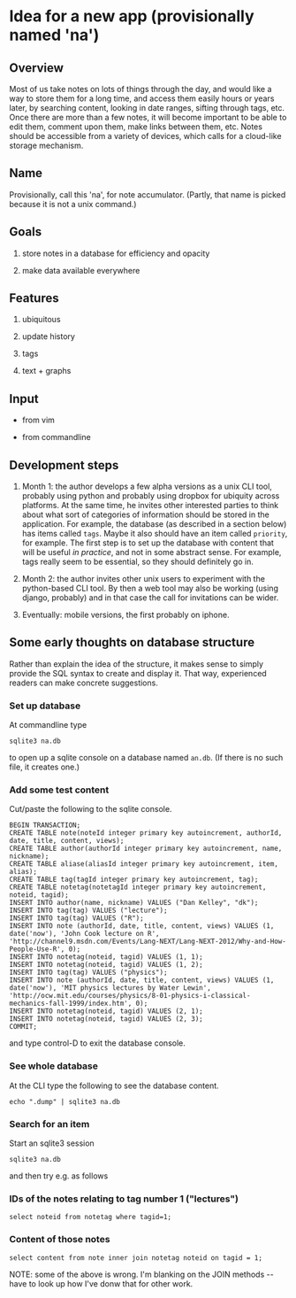 # Idea for a new app (provisionally named 'na')

## Overview

Most of us take notes on lots of things through the day, and would like a way
to store them for a long time, and access them easily hours or years later, by
searching content, looking in date ranges, sifting through tags, etc.  Once
there are more than a few notes, it will become important to be able to edit
them, comment upon them, make links between them, etc.  Notes should be
accessible from a variety of devices, which calls for a cloud-like storage
mechanism.


## Name

Provisionally, call this 'na', for note accumulator.  (Partly, that name is
picked because it is not a unix command.)


## Goals

1. store notes in a database for efficiency and opacity

2. make data available everywhere


## Features

1. ubiquitous

2. update history

3. tags

4. text + graphs

## Input

* from vim

* from commandline


## Development steps

1. Month 1: the author develops a few alpha versions as a unix CLI tool,
   probably using python and probably using dropbox for ubiquity across
platforms.  At the same time, he invites other interested parties to think
about what sort of categories of information should be stored in the
application.  For example, the database (as described in a section below) has
items called ``tags``.  Maybe it also should have an item called ``priority``,
for example.  The first step is to set up the database with content that will
be useful *in practice*, and not in some abstract sense.  For example, tags
really seem to be essential, so they should definitely go in.

2. Month 2: the author invites other unix users to experiment with the
   python-based CLI tool.  By then a web tool may also be working (using
django, probably) and in that case the call for invitations can be wider.

3. Eventually: mobile versions, the first probably on iphone.


## Some early thoughts on database structure

Rather than explain the idea of the structure, it makes sense to simply provide
the SQL syntax to create and display it.  That way, experienced readers can
make concrete suggestions.

### Set up database

At commandline type

    sqlite3 na.db

to open up a sqlite console on a database named ``an.db``.  (If there is no
such file, it creates one.)

### Add some test content

Cut/paste the following to the sqlite console.

    BEGIN TRANSACTION;
    CREATE TABLE note(noteId integer primary key autoincrement, authorId, date, title, content, views);
    CREATE TABLE author(authorId integer primary key autoincrement, name, nickname);
    CREATE TABLE aliase(aliasId integer primary key autoincrement, item, alias);
    CREATE TABLE tag(tagId integer primary key autoincrement, tag);
    CREATE TABLE notetag(notetagId integer primary key autoincrement, noteid, tagid);
    INSERT INTO author(name, nickname) VALUES ("Dan Kelley", "dk");
    INSERT INTO tag(tag) VALUES ("lecture");
    INSERT INTO tag(tag) VALUES ("R");
    INSERT INTO note (authorId, date, title, content, views) VALUES (1, date('now'), 'John Cook lecture on R', 'http://channel9.msdn.com/Events/Lang-NEXT/Lang-NEXT-2012/Why-and-How-People-Use-R', 0);
    INSERT INTO notetag(noteid, tagid) VALUES (1, 1);
    INSERT INTO notetag(noteid, tagid) VALUES (1, 2);
    INSERT INTO tag(tag) VALUES ("physics");
    INSERT INTO note (authorId, date, title, content, views) VALUES (1, date('now'), 'MIT physics lectures by Water Lewin', 'http://ocw.mit.edu/courses/physics/8-01-physics-i-classical-mechanics-fall-1999/index.htm', 0);
    INSERT INTO notetag(noteid, tagid) VALUES (2, 1);
    INSERT INTO notetag(noteid, tagid) VALUES (2, 3);
    COMMIT;

and type control-D to exit the database console.

### See whole database

At the CLI type the following to see the database content.

    echo ".dump" | sqlite3 na.db

### Search for an item

Start an sqlite3 session

    sqlite3 na.db

and then try e.g. as follows

### IDs of the notes relating to tag number 1 ("lectures")

    select noteid from notetag where tagid=1;

### Content of those notes

    select content from note inner join notetag noteid on tagid = 1;

NOTE: some of the above is wrong.  I'm blanking on the JOIN methods -- have to
look up how I've donw that for other work.



